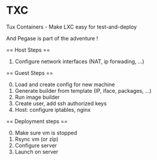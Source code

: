 TXC
===

Tux Containers - Make LXC easy for test-and-deploy

And Pegase is part of the adventure !

== Host Steps ==

1. Configure network interfaces (NAT, ip forwading, ...)

== Guest Steps ==

0. Load and create config for new machine
1. Generate builder from template (IP, iface, packages, ...)
2. Run image builder
3. Create user, add ssh authorized keys
4. Host: configure iptables, nginx

== Deployment steps ==

0. Make sure vm is stopped
1. Rsync vm (or zip)
2. Configure server
3. Launch on server
